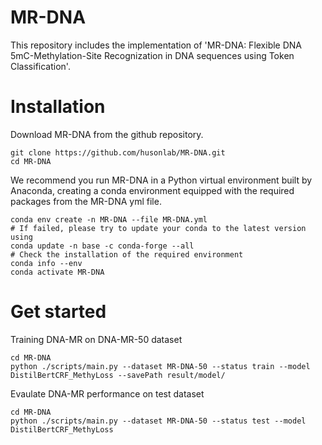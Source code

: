 # MR-DNA
This repository includes the implementation of 'MR-DNA: Flexible DNA 5mC-Methylation-Site Recognization in DNA sequences using Token Classification'. 
# Installation
Download MR-DNA from the github repository.

    git clone https://github.com/husonlab/MR-DNA.git
    cd MR-DNA

We recommend you run MR-DNA in a Python virtual environment built by Anaconda, creating a conda environment equipped with the required packages from the MR-DNA yml file.

    conda env create -n MR-DNA --file MR-DNA.yml
    # If failed, please try to update your conda to the latest version using
    conda update -n base -c conda-forge --all
    # Check the installation of the required environment
    conda info --env
    conda activate MR-DNA
# Get started
Training DNA-MR on DNA-MR-50 dataset
    
    cd MR-DNA
    python ./scripts/main.py --dataset MR-DNA-50 --status train --model DistilBertCRF_MethyLoss --savePath result/model/

Evaulate DNA-MR performance on test dataset

    cd MR-DNA
    python ./scripts/main.py --dataset MR-DNA-50 --status test --model DistilBertCRF_MethyLoss

